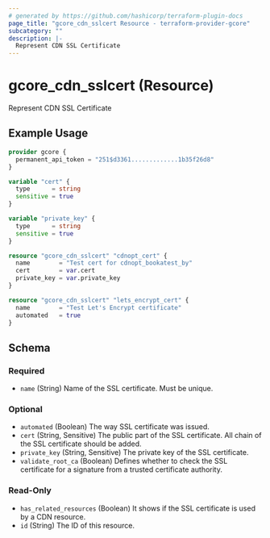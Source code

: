 ```yaml
---
# generated by https://github.com/hashicorp/terraform-plugin-docs
page_title: "gcore_cdn_sslcert Resource - terraform-provider-gcore"
subcategory: ""
description: |-
  Represent CDN SSL Certificate
---
```


# gcore_cdn_sslcert (Resource)

Represent CDN SSL Certificate

## Example Usage

```terraform
provider gcore {
  permanent_api_token = "251$d3361.............1b35f26d8"
}

variable "cert" {
  type      = string
  sensitive = true
}

variable "private_key" {
  type      = string
  sensitive = true
}

resource "gcore_cdn_sslcert" "cdnopt_cert" {
  name        = "Test cert for cdnopt_bookatest_by"
  cert        = var.cert
  private_key = var.private_key
}

resource "gcore_cdn_sslcert" "lets_encrypt_cert" {
  name        = "Test Let's Encrypt certificate"
  automated   = true
}
```

<!-- schema generated by tfplugindocs -->
## Schema

### Required

- `name` (String) Name of the SSL certificate. Must be unique.

### Optional

- `automated` (Boolean) The way SSL certificate was issued.
- `cert` (String, Sensitive) The public part of the SSL certificate. All chain of the SSL certificate should be added.
- `private_key` (String, Sensitive) The private key of the SSL certificate.
- `validate_root_ca` (Boolean) Defines whether to check the SSL certificate for a signature from a trusted certificate authority.

### Read-Only

- `has_related_resources` (Boolean) It shows if the SSL certificate is used by a CDN resource.
- `id` (String) The ID of this resource.
